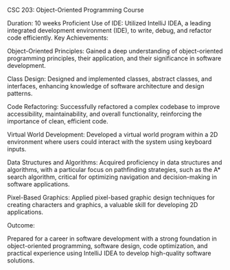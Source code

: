 CSC 203: Object-Oriented Programming Course

Duration: 10 weeks
Proficient Use of IDE: Utilized IntelliJ IDEA, a leading integrated development environment (IDE), to write, debug, and refactor code efficiently.
Key Achievements:

Object-Oriented Principles: Gained a deep understanding of object-oriented programming principles, their application, and their significance in software development.

Class Design: Designed and implemented classes, abstract classes, and interfaces, enhancing knowledge of software architecture and design patterns.

Code Refactoring: Successfully refactored a complex codebase to improve accessibility, maintainability, and overall functionality, reinforcing the importance of clean, efficient code.

Virtual World Development: Developed a virtual world program within a 2D environment where users could interact with the system using keyboard inputs.

Data Structures and Algorithms: Acquired proficiency in data structures and algorithms, with a particular focus on pathfinding strategies, such as the A* search algorithm, critical for optimizing navigation and decision-making in software applications.

Pixel-Based Graphics: Applied pixel-based graphic design techniques for creating characters and graphics, a valuable skill for developing 2D applications.

Outcome:

Prepared for a career in software development with a strong foundation in object-oriented programming, software design, code optimization, and practical experience using IntelliJ IDEA to develop high-quality software solutions.
